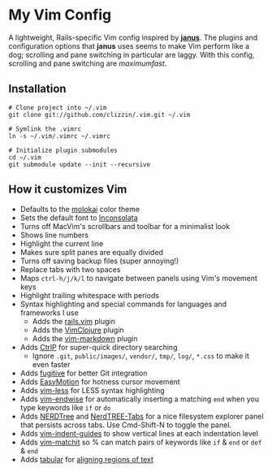 # My Vim Config

A lightweight, Rails-specific Vim config inspired by
[**janus**](https://github.com/carlhuda/janus). The plugins and configuration
options that **janus** uses seems to make Vim perform like a dog; scrolling and
pane switching in particular are laggy. With this config, scrolling and pane
switching are *maximumfast*.

## Installation

    # Clone project into ~/.vim
    git clone git://github.com/clizzin/.vim.git ~/.vim

    # Symlink the .vimrc
    ln -s ~/.vim/.vimrc ~/.vimrc

    # Initialize plugin submodules
    cd ~/.vim
    git submodule update --init --recursive

## How it customizes Vim

* Defaults to the [molokai](http://www.vim.org/scripts/script.php?script_id=2340) color theme
* Sets the default font to [Inconsolata](http://levien.com/type/myfonts/inconsolata.html)
* Turns off MacVim's scrollbars and toolbar for a minimalist look
* Shows line numbers
* Highlight the current line
* Makes sure split panes are equally divided
* Turns off saving backup files (super annoying!)
* Replace tabs with two spaces
* Maps `ctrl-h/j/k/l` to navigate between panels using Vim's movement keys
* Highlight trailing whitespace with periods
* Syntax highlighting and special commands for languages and frameworks I use
  * Adds the [rails.vim](https://github.com/tpope/vim-rails) plugin
  * Adds the [VimClojure](https://github.com/vim-scripts/VimClojure) plugin
  * Adds the [vim-markdown](https://github.com/tpope/vim-markdown) plugin
* Adds [CtrlP](https://github.com/kien/ctrlp.vim) for super-quick directory searching
  * Ignore `.git`, `public/images/`, `vendor/`, `tmp/`, `log/`, `*.css` to make it even faster
* Adds [fugitive](https://github.com/tpope/vim-fugitive) for better Git integration
* Adds [EasyMotion](https://github.com/Lokaltog/vim-easymotion) for hotness cursor movement
* Adds [vim-less](https://github.com/groenewege/vim-less) for LESS syntax highlighting
* Adds [vim-endwise](https://github.com/tpope/vim-endwise) for automatically inserting a matching `end` when you type keywords like `if` or `do`
* Adds [NERDTree](https://github.com/scrooloose/nerdtree) and [NerdTREE-Tabs](https://github.com/jistr/vim-nerdtree-tabs) for a nice filesystem explorer panel that persists across tabs.  Use Cmd-Shift-N to toggle the panel.
* Adds [vim-indent-guides](https://github.com/nathanaelkane/vim-indent-guides) to show vertical lines at each indentation level
* Adds [vim-matchit](https://github.com/edsono/vim-matchit) so % can match pairs of keywords like `if` & `end` or `def` & `end`
* Adds [tabular](https://github.com/godlygeek/tabular) for [aligning regions of text](http://vimcasts.org/episodes/aligning-text-with-tabular-vim/)
